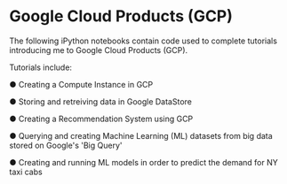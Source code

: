 # Google Cloud Products (GCP)

The following iPython notebooks contain code used to complete tutorials introducing me to Google Cloud Products (GCP).

Tutorials include:

● Creating a Compute Instance in GCP

● Storing and retreiving data in Google DataStore

● Creating a Recommendation System using GCP

● Querying and creating Machine Learning (ML) datasets from big data stored on Google's 'Big Query'

● Creating and running ML models in order to predict the demand for NY taxi cabs
